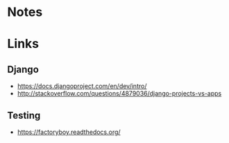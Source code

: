 # Notes


# Links

## Django

* https://docs.djangoproject.com/en/dev/intro/
* http://stackoverflow.com/questions/4879036/django-projects-vs-apps

## Testing

* https://factoryboy.readthedocs.org/